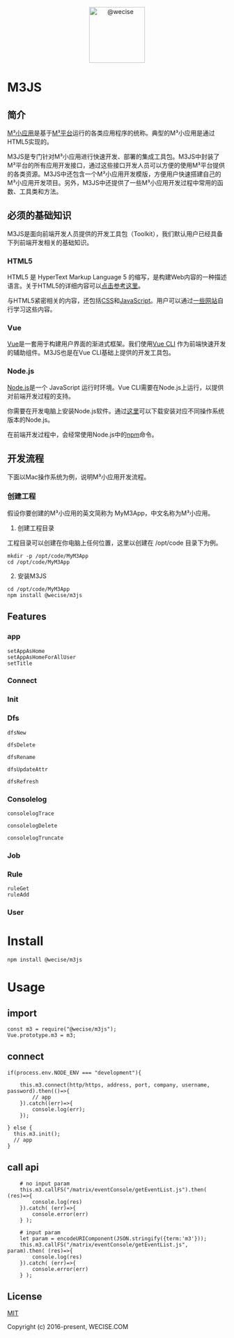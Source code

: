 <p align="center">
<img class="avatar avatar-user" height="128" width="128" alt="@wecise" src="https://avatars.githubusercontent.com/u/58409973?s=88&u=ca03bd3f6931f823130d74c02ee2ec372fb8b35a&v=4">
</p>

# M3JS

## 简介

[M³小应用](http://wecise.com/)是基于[M³平台](http://wecise.com/)运行的各类应用程序的统称。典型的M³小应用是通过HTML5实现的。

M3JS是专门针对M³小应用进行快速开发、部署的集成工具包。M3JS中封装了M³平台的所有应用开发接口，通过这些接口开发人员可以方便的使用M³平台提供的各类资源。M3JS中还包含一个M³小应用开发模版，方便用户快速搭建自己的M³小应用开发项目。另外，M3JS中还提供了一些M³小应用开发过程中常用的函数、工具类和方法。

## 必须的基础知识

M3JS是面向前端开发人员提供的开发工具包（Toolkit），我们默认用户已经具备下列前端开发相关的基础知识。

### HTML5

HTML5 是 HyperText Markup Language 5 的缩写，是构建Web内容的一种描述语言。关于HTML5的详细内容可以[点击参考这里](https://baike.baidu.com/item/html5)。

与HTML5紧密相关的内容，还包括[CSS](https://baike.baidu.com/item/css)和[JavaScript](https://baike.baidu.com/item/JavaScript)。用户可以通过[一些网站](https://www.runoob.com/html/html5-intro.html)自行学习这些内容。

### Vue

[Vue](https://cn.vuejs.org/v2/guide/index.html)是一套用于构建用户界面的渐进式框架。我们使用[Vue CLI](https://cli.vuejs.org/zh/guide/) 作为前端快速开发的辅助组件。M3JS也是在Vue CLI基础上提供的开发工具包。

### Node.js

[Node.js](http://nodejs.cn/learn)是一个 JavaScript 运行时环境。Vue CLI需要在Node.js上运行，以提供对前端开发过程的支持。

你需要在开发电脑上安装Node.js软件。通过[这里](http://nodejs.cn/download/)可以下载安装对应不同操作系统版本的Node.js。

在前端开发过程中，会经常使用Node.js中的[npm](https://docs.npmjs.com/about-npm)命令。



## 开发流程

下面以Mac操作系统为例，说明M³小应用开发流程。

### 创建工程

假设你要创建的M³小应用的英文简称为 MyM3App，中文名称为M³小应用。

1. 创建工程目录

工程目录可以创建在你电脑上任何位置，这里以创建在 /opt/code 目录下为例。
```
mkdir -p /opt/code/MyM3App
cd /opt/code/MyM3App
```

2. 安装M3JS

```
cd /opt/code/MyM3App
npm install @wecise/m3js
```



## Features

### app

```
setAppAsHome
setAppAsHomeForAllUser
setTitle
```

### Connect

### Init

### Dfs

```
dfsNew

dfsDelete

dfsRename

dfsUpdateAttr

dfsRefresh
```

### Consolelog

```
consolelogTrace

consolelogDelete

consolelogTruncate
```

### Job

### Rule

```
ruleGet
ruleAdd
```

### User

# Install

```
npm install @wecise/m3js
```

# Usage

## import

```
const m3 = require("@wecise/m3js");
Vue.prototype.m3 = m3;
```

## connect

```
if(process.env.NODE_ENV === "development"){

    this.m3.connect(http/https, address, port, company, username, password).then(()=>{
        // app
    }).catch((err)=>{
        console.log(err);
    });
  
} else {
  this.m3.init();
  // app
}
```

## call api

```
    # no input param
    this.m3.callFS("/matrix/eventConsole/getEventList.js").then( (res)=>{
        console.log(res)
    }).catch( (err)=>{
        console.error(err)
    } );

    # input param
    let param = encodeURIComponent(JSON.stringify({term:'m3'}));
    this.m3.callFS("/matrix/eventConsole/getEventList.js", param).then( (res)=>{
        console.log(res)
    }).catch( (err)=>{
        console.error(err)
    } );
```

## License

[MIT](https://opensource.org/licenses/MIT)

Copyright (c) 2016-present, WECISE.COM
